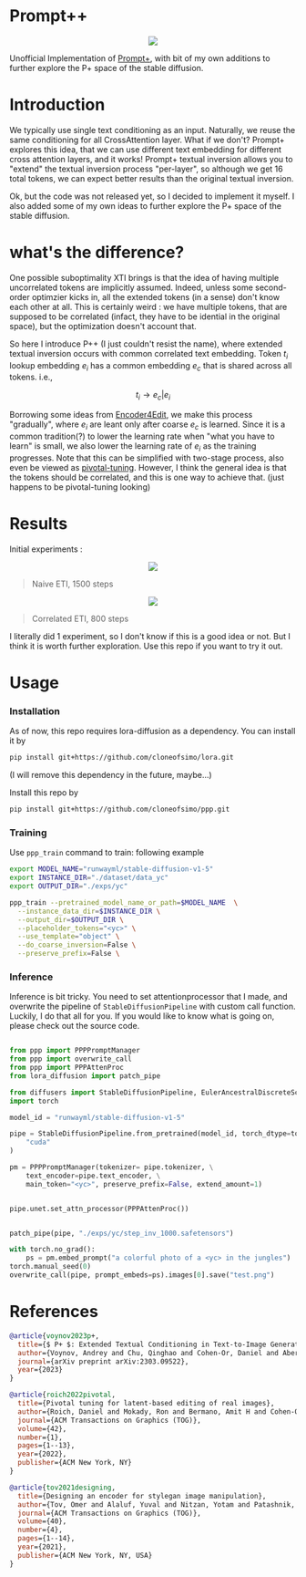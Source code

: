 # Prompt++

<!-- #region -->
<p align="center">
<img  src="contents/diag.png">
</p>
<!-- #endregion -->

Unofficial Implementation of [Prompt+](https://prompt-plus.github.io/), with bit of my own additions to further explore the P+ space of the stable diffusion.

# Introduction

We typically use single text conditioning as an input. Naturally, we reuse the same conditioning for all CrossAttention layer. What if we don't? Prompt+ explores this idea, that we can use different text embedding for different cross attention layers, and it works! Prompt+ textual inversion allows you to "extend" the textual inversion process "per-layer", so although we get 16 total tokens, we can expect better results than the original textual inversion.

Ok, but the code was not released yet, so I decided to implement it myself. I also added some of my own ideas to further explore the P+ space of the stable diffusion.

# what's the difference?

One possible suboptimality XTI brings is that the idea of having multiple uncorrelated tokens are implicitly assumed. Indeed, unless some second-order optimzier kicks in, all the extended tokens (in a sense) don't know each other at all.
This is certainly weird : we have multiple tokens, that are supposed to be correlated (infact, they have to be idential in the original space), but the optimization doesn't account that.

So here I introduce P++ (I just couldn't resist the name), where extended textual inversion occurs with common correlated text embedding. Token $t_i$ lookup embedding $e_i$ has a common embedding $e_c$ that is shared across all tokens. i.e.,

$$
t_i \rightarrow e_c | e_i
$$

Borrowing some ideas from [Encoder4Edit](https://arxiv.org/abs/2102.02766), we make this process "gradually", where $e_i$ are leant only after coarse $e_c$ is learned. Since it is a common tradition(?) to lower the learning rate when "what you have to learn" is small, we also lower the learning rate of $e_i$ as the training progresses. Note that this can be simplified with two-stage process, also even be viewed as [pivotal-tuning](https://arxiv.org/abs/2106.05744). However, I think the general idea is that the tokens should be correlated, and this is one way to achieve that. (just happens to be pivotal-tuning looking)

# Results

Initial experiments :

<!-- #region -->
<p align="center">
<img  src="contents/yc_eti.jpg">
</p>
<!-- #endregion -->

> Naive ETI, 1500 steps

<!-- #region -->
<p align="center">
<img  src="contents/yc_eti_coarse.jpg">
</p>
<!-- #endregion -->

> Correlated ETI, 800 steps

I literally did 1 experiment, so I don't know if this is a good idea or not. But I think it is worth further exploration. Use this repo if you want to try it out.

# Usage

### Installation

As of now, this repo requires lora-diffusion as a dependency. You can install it by

```bash
pip install git+https://github.com/cloneofsimo/lora.git
```

(I will remove this dependency in the future, maybe...)

Install this repo by

```bash
pip install git+https://github.com/cloneofsimo/ppp.git
```

### Training

Use `ppp_train` command to train: following example

```bash
export MODEL_NAME="runwayml/stable-diffusion-v1-5"
export INSTANCE_DIR="./dataset/data_yc"
export OUTPUT_DIR="./exps/yc"

ppp_train --pretrained_model_name_or_path=$MODEL_NAME  \
  --instance_data_dir=$INSTANCE_DIR \
  --output_dir=$OUTPUT_DIR \
  --placeholder_tokens="<yc>" \
  --use_template="object" \
  --do_coarse_inversion=False \
  --preserve_prefix=False \
```

### Inference

Inference is bit tricky. You need to set attentionprocessor that I made, and overwrite the pipeline of `StableDiffusionPipeline` with custom call function. Luckily, I do that all for you. If you would like to know what is going on, please check out the source code.

```python

from ppp import PPPPromptManager
from ppp import overwrite_call
from ppp import PPPAttenProc
from lora_diffusion import patch_pipe

from diffusers import StableDiffusionPipeline, EulerAncestralDiscreteScheduler
import torch

model_id = "runwayml/stable-diffusion-v1-5"

pipe = StableDiffusionPipeline.from_pretrained(model_id, torch_dtype=torch.float16).to(
    "cuda"
)

pm = PPPPromptManager(tokenizer= pipe.tokenizer, \
    text_encoder=pipe.text_encoder, \
    main_token="<yc>", preserve_prefix=False, extend_amount=1)


pipe.unet.set_attn_processor(PPPAttenProc())


patch_pipe(pipe, "./exps/yc/step_inv_1000.safetensors")

with torch.no_grad():
    ps = pm.embed_prompt("a colorful photo of a <yc> in the jungles")
torch.manual_seed(0)
overwrite_call(pipe, prompt_embeds=ps).images[0].save("test.png")
```

# References

```bibtex
@article{voynov2023p+,
  title={$ P+ $: Extended Textual Conditioning in Text-to-Image Generation},
  author={Voynov, Andrey and Chu, Qinghao and Cohen-Or, Daniel and Aberman, Kfir},
  journal={arXiv preprint arXiv:2303.09522},
  year={2023}
}
```

```bibtex
@article{roich2022pivotal,
  title={Pivotal tuning for latent-based editing of real images},
  author={Roich, Daniel and Mokady, Ron and Bermano, Amit H and Cohen-Or, Daniel},
  journal={ACM Transactions on Graphics (TOG)},
  volume={42},
  number={1},
  pages={1--13},
  year={2022},
  publisher={ACM New York, NY}
}
```

```bibtex
@article{tov2021designing,
  title={Designing an encoder for stylegan image manipulation},
  author={Tov, Omer and Alaluf, Yuval and Nitzan, Yotam and Patashnik, Or and Cohen-Or, Daniel},
  journal={ACM Transactions on Graphics (TOG)},
  volume={40},
  number={4},
  pages={1--14},
  year={2021},
  publisher={ACM New York, NY, USA}
}
```
